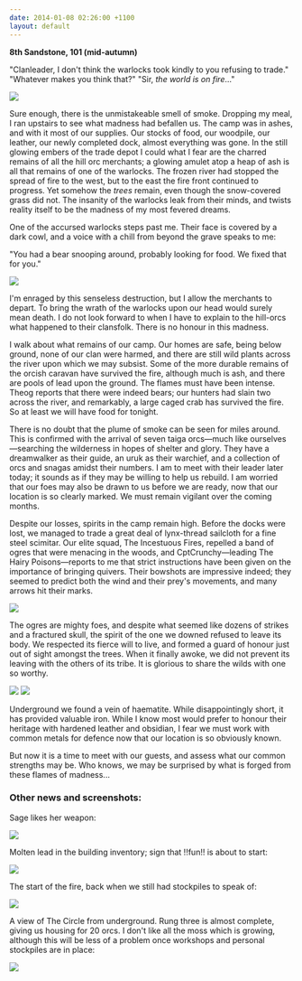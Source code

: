 ```yaml
---
date: 2014-01-08 02:26:00 +1100
layout: default
---
```


**8th Sandstone, 101 (mid-autumn)**

"Clanleader, I don't think the warlocks took kindly to you refusing to trade."
"Whatever makes you think that?"
"Sir, *the world is on fire*..."

![](http://i.imgur.com/R6xtSWr.png)

Sure enough, there is the unmistakeable smell of smoke. Dropping my meal, I ran upstairs to see what madness had befallen us. The camp was in ashes, and with it most of our supplies. Our stocks of food, our woodpile, our leather, our newly completed dock, almost everything was gone. In the still glowing embers of the trade depot I could what I fear are the charred remains of all the hill orc merchants; a glowing amulet atop a heap of ash is all that remains of one of the warlocks.  The frozen river had stopped the spread of fire to the west, but to the east the fire front continued to progress. Yet somehow the *trees* remain, even though the snow-covered grass did not. The insanity of the warlocks leak from their minds, and twists reality itself to be the madness of my most fevered dreams.

One of the accursed warlocks steps past me. Their face is covered by a dark cowl, and a voice with a chill from beyond the grave speaks to me:

"You had a bear snooping around, probably looking for food. We fixed that for you."

![](http://i.imgur.com/lg4iEiG.png)

I'm enraged by this senseless destruction, but I allow the merchants to depart. To bring the wrath of the warlocks upon our head would surely mean death. I do not look forward to when I have to explain to the hill-orcs what happened to their clansfolk. There is no honour in this madness.

I walk about what remains of our camp. Our homes are safe, being below ground, none of our clan were harmed, and there are still wild plants across the river upon which we may subsist. Some of the more durable remains of the orcish caravan have survived the fire, although much is ash, and there are pools of lead upon the ground. The flames must have been intense. Theog reports that there were indeed bears; our hunters had slain two across the river, and remarkably, a large caged crab has survived the fire. So at least we will have food for tonight.

There is no doubt that the plume of smoke can be seen for miles around. This is confirmed with the arrival of seven taiga orcs—much like ourselves—searching the wilderness in hopes of shelter and glory. They have a dreamwalker as their guide, an uruk as their warchief, and a collection of orcs and snagas amidst their numbers. I am to meet with their leader later today; it sounds as if they may be willing to help us rebuild. I am worried that our foes may also be drawn to us before we are ready, now that our location is so clearly marked. We must remain vigilant over the coming months.

Despite our losses, spirits in the camp remain high. Before the docks were lost, we managed to trade a great deal of lynx-thread sailcloth for a fine steel scimitar. Our elite squad, The Incestuous Fires, repelled a band of ogres that were menacing in the woods, and CptCrunchy—leading The Hairy Poisons—reports to me that strict instructions have been given on the importance of bringing quivers. Their bowshots are impressive indeed; they seemed to predict both the wind and their prey's movements, and many arrows hit their marks.

![](http://i.imgur.com/seJaQpP.png)

The ogres are mighty foes, and despite what seemed like dozens of strikes and a fractured skull, the spirit of the one we downed refused to leave its body. We respected its fierce will to live, and formed a guard of honour just out of sight amongst the trees. When it finally awoke, we did not prevent its leaving with the others of its tribe. It is glorious to share the wilds with one so worthy.

![](http://i.imgur.com/EIIFkg4.png)
![](http://i.imgur.com/NTMAm0Z.png)

Underground we found a vein of haematite. While disappointingly short, it has provided valuable iron. While I know most would prefer to honour their heritage with hardened leather and obsidian, I fear we must work with common metals for defence now that our location is so obviously known.

But now it is a time to meet with our guests, and assess what our common strengths may be. Who knows, we may be surprised by what is forged from these flames of madness...

### Other news and screenshots:

Sage likes her weapon:

![](http://i.imgur.com/MJJ9WNl.png)

Molten lead in the building inventory; sign that !!fun!! is about to start:

![](http://i.imgur.com/LM7HvZ6.png)

The start of the fire, back when we still had stockpiles to speak of:

![](http://i.imgur.com/pYVwzYU.png)

A view of The Circle from underground. Rung three is almost complete, giving us housing for 20 orcs. I don't like all the moss which is growing, although this will be less of a problem once workshops and personal stockpiles are in place:

![](http://i.imgur.com/tvjNEUM.png)
